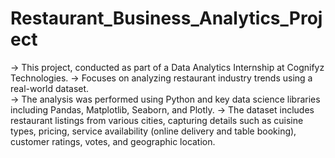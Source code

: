 # Restaurant_Business_Analytics_Project
-> This project, conducted as part of a Data Analytics Internship at Cognifyz 
   Technologies. 
-> Focuses on analyzing restaurant industry trends using a real-world dataset.  
-> The analysis was performed using Python and key data science libraries 
   including Pandas, Matplotlib, Seaborn, and Plotly. 
-> The dataset includes restaurant listings from various cities, capturing details 
   such as cuisine types, pricing, service availability (online delivery and table 
   booking), customer ratings, votes, and geographic location.
